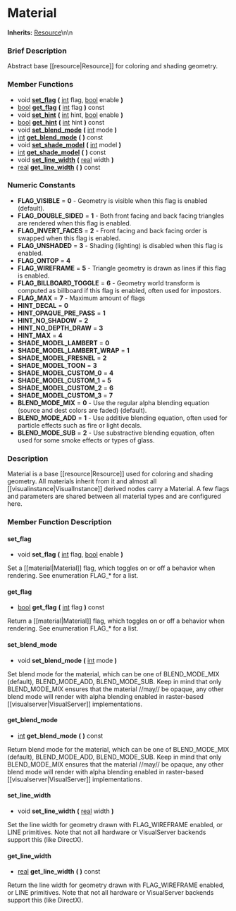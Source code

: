 #  Material  
**Inherits:** [Resource](class_resource)\\n\\n
###  Brief Description  
Abstract base [[resource|Resource]] for coloring and shading geometry.

###  Member Functions 
  * void  **[set_flag](#set_flag)**  **(** [int](class_int) flag, [bool](class_bool) enable  **)**
  * [bool](class_bool)  **[get_flag](#get_flag)**  **(** [int](class_int) flag  **)** const
  * void  **[set_hint](#set_hint)**  **(** [int](class_int) hint, [bool](class_bool) enable  **)**
  * [bool](class_bool)  **[get_hint](#get_hint)**  **(** [int](class_int) hint  **)** const
  * void  **[set_blend_mode](#set_blend_mode)**  **(** [int](class_int) mode  **)**
  * [int](class_int)  **[get_blend_mode](#get_blend_mode)**  **(** **)** const
  * void  **[set_shade_model](#set_shade_model)**  **(** [int](class_int) model  **)**
  * [int](class_int)  **[get_shade_model](#get_shade_model)**  **(** **)** const
  * void  **[set_line_width](#set_line_width)**  **(** [real](class_real) width  **)**
  * [real](class_real)  **[get_line_width](#get_line_width)**  **(** **)** const

###  Numeric Constants  
  * **FLAG_VISIBLE** = **0** - Geometry is visible when this flag is enabled (default).
  * **FLAG_DOUBLE_SIDED** = **1** - Both front facing and back facing triangles are rendered when this flag is enabled.
  * **FLAG_INVERT_FACES** = **2** - Front facing and back facing order is swapped when this flag is enabled.
  * **FLAG_UNSHADED** = **3** - Shading (lighting) is disabled when this flag is enabled.
  * **FLAG_ONTOP** = **4**
  * **FLAG_WIREFRAME** = **5** - Triangle geometry is drawn as lines if this flag is enabled.
  * **FLAG_BILLBOARD_TOGGLE** = **6** - Geometry world transform is computed as billboard if this flag is enabled, often used for impostors.
  * **FLAG_MAX** = **7** - Maximum amount of flags
  * **HINT_DECAL** = **0**
  * **HINT_OPAQUE_PRE_PASS** = **1**
  * **HINT_NO_SHADOW** = **2**
  * **HINT_NO_DEPTH_DRAW** = **3**
  * **HINT_MAX** = **4**
  * **SHADE_MODEL_LAMBERT** = **0**
  * **SHADE_MODEL_LAMBERT_WRAP** = **1**
  * **SHADE_MODEL_FRESNEL** = **2**
  * **SHADE_MODEL_TOON** = **3**
  * **SHADE_MODEL_CUSTOM_0** = **4**
  * **SHADE_MODEL_CUSTOM_1** = **5**
  * **SHADE_MODEL_CUSTOM_2** = **6**
  * **SHADE_MODEL_CUSTOM_3** = **7**
  * **BLEND_MODE_MIX** = **0** - Use the regular alpha blending equation (source and dest colors are faded) (default).
  * **BLEND_MODE_ADD** = **1** - Use additive blending equation, often used for particle effects such as fire or light decals.
  * **BLEND_MODE_SUB** = **2** - Use substractive blending equation, often used for some smoke effects or types of glass.

###  Description  
Material is a base [[resource|Resource]] used for coloring and shading geometry. All materials inherit from it and almost all [[visualinstance|VisualInstance]] derived nodes carry a Material. A few flags and parameters are shared between all material types and are configured here.

###  Member Function Description  

#### <a name="set_flag">set_flag</a>
  * void  **set_flag**  **(** [int](class_int) flag, [bool](class_bool) enable  **)**

Set a [[material|Material]] flag, which toggles on or off a behavior when rendering. See enumeration FLAG_* for a list.

#### <a name="get_flag">get_flag</a>
  * [bool](class_bool)  **get_flag**  **(** [int](class_int) flag  **)** const

Return a [[material|Material]] flag, which toggles on or off a behavior when rendering. See enumeration FLAG_* for a list.

#### <a name="set_blend_mode">set_blend_mode</a>
  * void  **set_blend_mode**  **(** [int](class_int) mode  **)**

Set blend mode for the material, which can be one of BLEND_MODE_MIX (default), BLEND_MODE_ADD, BLEND_MODE_SUB. Keep in mind that only BLEND_MODE_MIX ensures that the material //may// be opaque, any other blend mode will render with alpha blending enabled in raster-based [[visualserver|VisualServer]] implementations.

#### <a name="get_blend_mode">get_blend_mode</a>
  * [int](class_int)  **get_blend_mode**  **(** **)** const

Return blend mode for the material, which can be one of BLEND_MODE_MIX (default), BLEND_MODE_ADD, BLEND_MODE_SUB. Keep in mind that only BLEND_MODE_MIX ensures that the material //may// be opaque, any other blend mode will render with alpha blending enabled in raster-based [[visualserver|VisualServer]] implementations.

#### <a name="set_line_width">set_line_width</a>
  * void  **set_line_width**  **(** [real](class_real) width  **)**

Set the line width for geometry drawn with FLAG_WIREFRAME enabled, or LINE primitives. Note that not all hardware or VisualServer backends support this (like DirectX).

#### <a name="get_line_width">get_line_width</a>
  * [real](class_real)  **get_line_width**  **(** **)** const

Return the line width for geometry drawn with FLAG_WIREFRAME enabled, or LINE primitives. Note that not all hardware or VisualServer backends support this (like DirectX).
